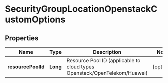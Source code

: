

# SecurityGroupLocationOpenstackCustomOptions

## Properties

Name | Type | Description | Notes
------------ | ------------- | ------------- | -------------
**resourcePoolId** | **Long** | Resource Pool ID (applicable to cloud types Openstack/OpenTelekom/Huawei) |  [optional]



